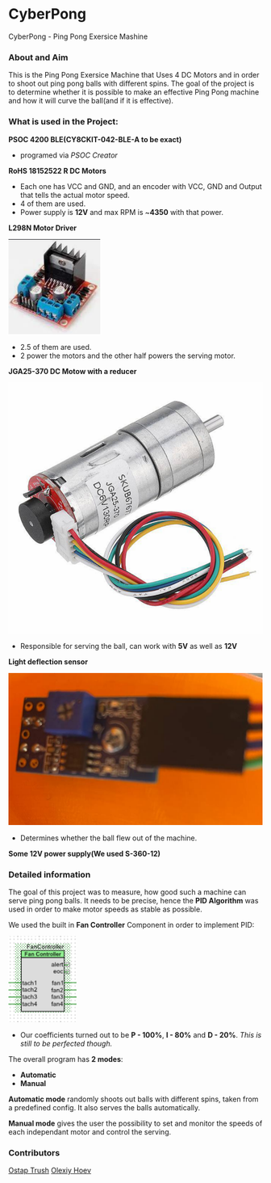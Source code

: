 # CyberPong
CyberPong - Ping Pong Exersice Mashine

### About and Aim

This is the Ping Pong Exersice Machine that Uses 4 DC Motors and in order to shoot out ping pong balls with different spins. The goal of the project is to determine whether it is possible to make an effective Ping Pong machine and how it will curve the ball(and if it is effective).

### What is used in the Project:

**PSOC 4200 BLE(CY8CKIT-042-BLE-A to be exact)**
- programed via _PSOC Creator_

**RoHS 18152522 R DC Motors**
- Each one has VCC and GND, and an encoder with VCC, GND and Output that tells the actual motor speed.
- 4 of them are used.
- Power supply is **12V** and max RPM is ~**4350** with that power.

**L298N Motor Driver**

![ded](./img/driver.png)
- 2.5 of them are used.
- 2 power the motors and the other half powers the serving motor.

**JGA25-370 DC Motow with a reducer**

![ded](./img/serve_motor.png)
- Responsible for serving the ball, can work with **5V** as well as **12V**

**Light deflection sensor**

![ded](./img/sensor.png)
- Determines whether the ball flew out of the machine.

**Some 12V power supply(We used S-360-12)**

### Detailed information

The goal of this project was to measure, how good such a machine can serve ping pong balls. It needs to be precise, hence the **PID Algorithm** was used in order to make motor speeds as stable as possible.

We used the built in **Fan Controller** Component in order to implement PID:

![ded](./img/fan_controller.png)
- Our coefficients turned out to be **P - 100%**, **I - 80%** and **D - 20%**. _This is still to be perfected though._

The overall program has **2 modes**:
- **Automatic**
- **Manual**

**Automatic mode** randomly shoots out balls with different spins, taken from a predefined config. It also serves the balls automatically.

**Manual mode** gives the user the possibility to set and monitor the speeds of each independant motor and control the serving.

### Contributors
[Ostap Trush](https://github.com/Adeon18)
[Olexiy Hoev](https://github.com/alexg-lviv)

